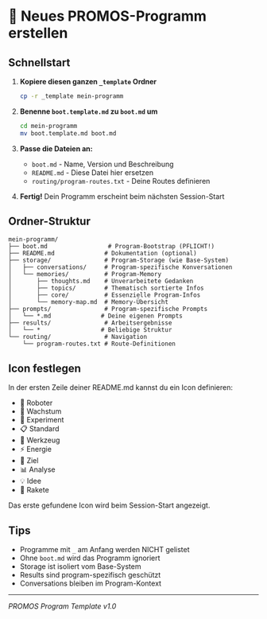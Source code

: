 # 🚀 Neues PROMOS-Programm erstellen

## Schnellstart

1. **Kopiere diesen ganzen `_template` Ordner**
   ```bash
   cp -r _template mein-programm
   ```

2. **Benenne `boot.template.md` zu `boot.md` um**
   ```bash
   cd mein-programm
   mv boot.template.md boot.md
   ```

3. **Passe die Dateien an:**
   - `boot.md` - Name, Version und Beschreibung
   - `README.md` - Diese Datei hier ersetzen
   - `routing/program-routes.txt` - Deine Routes definieren

4. **Fertig!** 
   Dein Programm erscheint beim nächsten Session-Start

## Ordner-Struktur

```
mein-programm/
├── boot.md                 # Program-Bootstrap (PFLICHT!)
├── README.md              # Dokumentation (optional)
├── storage/               # Program-Storage (wie Base-System)
│   ├── conversations/     # Program-spezifische Konversationen
│   └── memories/          # Program-Memory
│       ├── thoughts.md    # Unverarbeitete Gedanken
│       ├── topics/        # Thematisch sortierte Infos
│       ├── core/          # Essenzielle Program-Infos
│       └── memory-map.md  # Memory-Übersicht
├── prompts/               # Program-spezifische Prompts
│   └── *.md              # Deine eigenen Prompts
├── results/               # Arbeitsergebnisse
│   └── *                 # Beliebige Struktur
└── routing/               # Navigation
    └── program-routes.txt # Route-Definitionen
```

## Icon festlegen

In der ersten Zeile deiner README.md kannst du ein Icon definieren:
- 🤖 Roboter
- 🌱 Wachstum
- 🧪 Experiment
- 📋 Standard
- 🔧 Werkzeug
- ⚡ Energie
- 🎯 Ziel
- 📊 Analyse
- 💡 Idee
- 🚀 Rakete

Das erste gefundene Icon wird beim Session-Start angezeigt.

## Tips

- Programme mit `_` am Anfang werden NICHT gelistet
- Ohne `boot.md` wird das Programm ignoriert
- Storage ist isoliert vom Base-System
- Results sind program-spezifisch geschützt
- Conversations bleiben im Program-Kontext

---
*PROMOS Program Template v1.0*